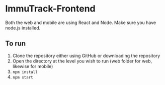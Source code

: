 # ImmuTrack-Frontend
Both the web and mobile are using React and Node. Make sure you have node.js installed.

## To run
1. Clone the repository either using GitHub or downloading the repository
2. Open the directory at the level you wish to run (web folder for web, likewise for mobile)
3. ```npm install```
4. ```npm start```

